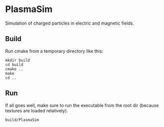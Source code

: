# PlasmaSim
Simulation of charged particles in electric and magnetic fields.

## Build
Run cmake from a temporary directory like this:

```
mkdir build
cd build
cmake ..
make
cd ..
```

## Run
If all goes well, make sure to run the executable from the root dir (because textures are loaded relatively).

```
build/PlasmaSim
```
